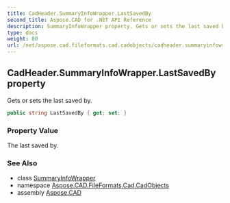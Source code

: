 ```yaml
---
title: CadHeader.SummaryInfoWrapper.LastSavedBy
second_title: Aspose.CAD for .NET API Reference
description: SummaryInfoWrapper property. Gets or sets the last saved by
type: docs
weight: 80
url: /net/aspose.cad.fileformats.cad.cadobjects/cadheader.summaryinfowrapper/lastsavedby/
---
```

## CadHeader.SummaryInfoWrapper.LastSavedBy property

Gets or sets the last saved by.

```csharp
public string LastSavedBy { get; set; }
```

### Property Value

The last saved by.

### See Also

* class [SummaryInfoWrapper](../)
* namespace [Aspose.CAD.FileFormats.Cad.CadObjects](../../cadheader.summaryinfowrapper/)
* assembly [Aspose.CAD](../../../)


